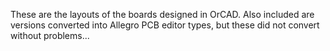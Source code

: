 These are the layouts of the boards designed in OrCAD. Also included are versions converted into Allegro PCB editor types, but these did not convert without problems...